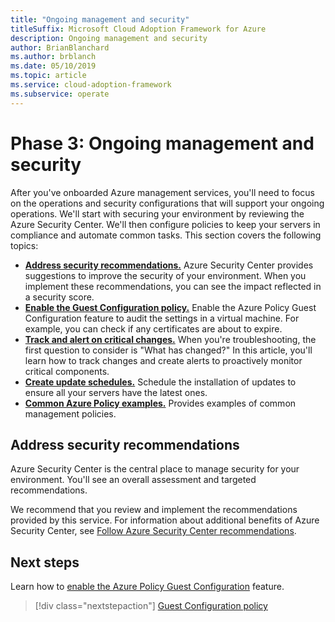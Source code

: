 ```yaml
---
title: "Ongoing management and security"
titleSuffix: Microsoft Cloud Adoption Framework for Azure
description: Ongoing management and security
author: BrianBlanchard
ms.author: brblanch
ms.date: 05/10/2019
ms.topic: article
ms.service: cloud-adoption-framework
ms.subservice: operate
---
```


# Phase 3: Ongoing management and security

After you've onboarded Azure management services, you'll need to focus on the operations and security configurations that will support your ongoing operations. We'll start with securing your environment by reviewing the Azure Security Center. We'll then configure policies to keep your servers in compliance and automate common tasks. This section covers the following topics:

- **[Address security recommendations.](#address-security-recommendations)** Azure Security Center provides suggestions to improve the security of your environment. When you implement these recommendations, you can see the impact reflected in a security score.
- **[Enable the Guest Configuration policy.](./guest-configuration-policy.md)** Enable the Azure Policy Guest Configuration feature to audit the settings in a virtual machine. For example, you can check if any certificates are about to expire.
- **[Track and alert on critical changes.](./enable-tracking-alerting.md)** When you're troubleshooting, the first question to consider is "What has changed?" In this article, you'll learn how to track changes and create alerts to proactively monitor critical components.
- **[Create update schedules.](./update-schedules.md)** Schedule the installation of updates to ensure all your servers have the latest ones.
- **[Common Azure Policy examples.](./common-policies.md)** Provides examples of common management policies.

## Address security recommendations

Azure Security Center is the central place to manage security for your environment. You'll see an overall assessment and targeted recommendations.

We recommend that you review and implement the recommendations provided by this service. For information about additional benefits of Azure Security Center, see [Follow Azure Security Center recommendations](https://docs.microsoft.com/azure/migrate/migrate-best-practices-security-management#best-practice-follow-azure-security-center-recommendations).

## Next steps

Learn how to [enable the Azure Policy Guest Configuration](./guest-configuration-policy.md) feature.

> [!div class="nextstepaction"]
> [Guest Configuration policy](./guest-configuration-policy.md)
